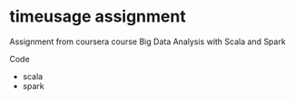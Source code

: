 # timeusage assignment
Assignment from coursera course Big Data Analysis with Scala and Spark

Code

- scala
- spark

